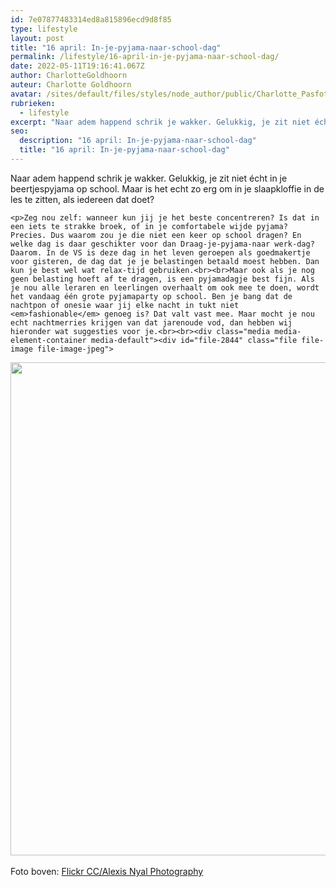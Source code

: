 ```yaml
---
id: 7e07877483314ed8a815896ecd9d8f85
type: lifestyle
layout: post
title: "16 april: In-je-pyjama-naar-school-dag"
permalink: /lifestyle/16-april-in-je-pyjama-naar-school-dag/
date: 2022-05-11T19:16:41.067Z
author: CharlotteGoldhoorn
auteur: Charlotte Goldhoorn
avatar: /sites/default/files/styles/node_author/public/Charlotte_PasfotoDSC01555%20EXTRA.jpg?itok=Uh1_j08g
rubrieken:
  - lifestyle
excerpt: "Naar adem happend schrik je wakker. Gelukkig, je zit niet écht in je beertjespyjama op school. Maar is het echt zo erg om in je slaapkloffie in de les te zitten, als iedereen dat doet?  "
seo:
  description: "16 april: In-je-pyjama-naar-school-dag"
  title: "16 april: In-je-pyjama-naar-school-dag"
---
```

Naar adem happend schrik je wakker. Gelukkig, je zit niet écht in je beertjespyjama op school. Maar is het echt zo erg om in je slaapkloffie in de les te zitten, als iedereen dat doet?  

    <p>Zeg nou zelf: wanneer kun jij je het beste concentreren? Is dat in een iets te strakke broek, of in je comfortabele wijde pyjama? Precies. Dus waarom zou je die niet een keer op school dragen? En welke dag is daar geschikter voor dan Draag-je-pyjama-naar werk-dag? Daarom. In de VS is deze dag in het leven geroepen als goedmakertje voor gisteren, de dag dat je je belastingen betaald moest hebben. Dan kun je best wel wat relax-tijd gebruiken.<br><br>Maar ook als je nog geen belasting hoeft af te dragen, is een pyjamadagje best fijn. Als je nou alle leraren en leerlingen overhaalt om ook mee te doen, wordt het vandaag één grote pyjamaparty op school. Ben je bang dat de nachtpon of onesie waar jij elke nacht in tukt niet <em>fashionable</em> genoeg is? Dat valt vast mee. Maar mocht je nou echt nachtmerries krijgen van dat jarenoude vod, dan hebben wij hieronder wat suggesties voor je.<br><br><div class="media media-element-container media-default"><div id="file-2844" class="file file-image file-image-jpeg">

        
  
  <div class="content">
    <img height="789" width="850" class="media-element file-default" src="/sites/default/files/Pyjamatips.jpg" alt="">  </div>

  
</div>
</div><br>Foto boven: <a href="https://www.flickr.com/photos/alexisnyalphotography/5183909974" target="_blank">Flickr CC/Alexis Nyal Photography</a>  
